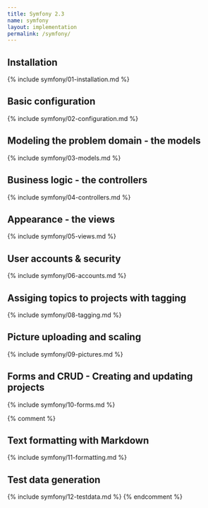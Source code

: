 ```yaml
---
title: Symfony 2.3
name: symfony
layout: implementation
permalink: /symfony/
---
```

## Installation
{% include symfony/01-installation.md %}
## Basic configuration
{% include symfony/02-configuration.md %}
## Modeling the problem domain - the models
{% include symfony/03-models.md %}
## Business logic - the controllers
{% include symfony/04-controllers.md %}
## Appearance - the views
{% include symfony/05-views.md %}
## User accounts & security
{% include symfony/06-accounts.md %}
## Assiging topics to projects with tagging 
{% include symfony/08-tagging.md %}
## Picture uploading and scaling
{% include symfony/09-pictures.md %}
## Forms and CRUD - Creating and updating projects 
{% include symfony/10-forms.md %}

{% comment %}
## Text formatting with Markdown
{% include symfony/11-formatting.md %}
## Test data generation
{% include symfony/12-testdata.md %}
{% endcomment %}